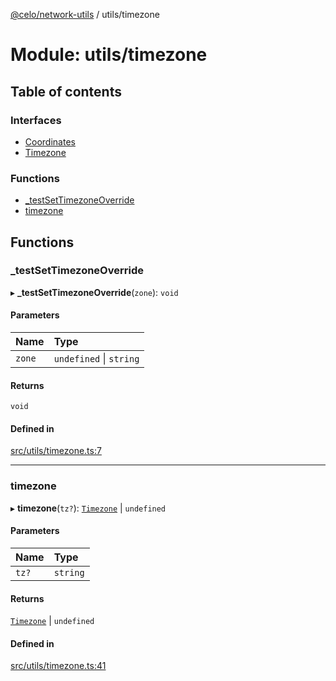 [@celo/network-utils](../README.md) / utils/timezone

# Module: utils/timezone

## Table of contents

### Interfaces

- [Coordinates](../interfaces/utils_timezone.Coordinates.md)
- [Timezone](../interfaces/utils_timezone.Timezone.md)

### Functions

- [\_testSetTimezoneOverride](utils_timezone.md#_testsettimezoneoverride)
- [timezone](utils_timezone.md#timezone)

## Functions

### \_testSetTimezoneOverride

▸ **_testSetTimezoneOverride**(`zone`): `void`

#### Parameters

| Name | Type |
| :------ | :------ |
| `zone` | `undefined` \| `string` |

#### Returns

`void`

#### Defined in

[src/utils/timezone.ts:7](https://github.com/celo-org/developer-tooling/blob/master/packages/sdk/network-utils/src/utils/timezone.ts#L7)

___

### timezone

▸ **timezone**(`tz?`): [`Timezone`](../interfaces/utils_timezone.Timezone.md) \| `undefined`

#### Parameters

| Name | Type |
| :------ | :------ |
| `tz?` | `string` |

#### Returns

[`Timezone`](../interfaces/utils_timezone.Timezone.md) \| `undefined`

#### Defined in

[src/utils/timezone.ts:41](https://github.com/celo-org/developer-tooling/blob/master/packages/sdk/network-utils/src/utils/timezone.ts#L41)
